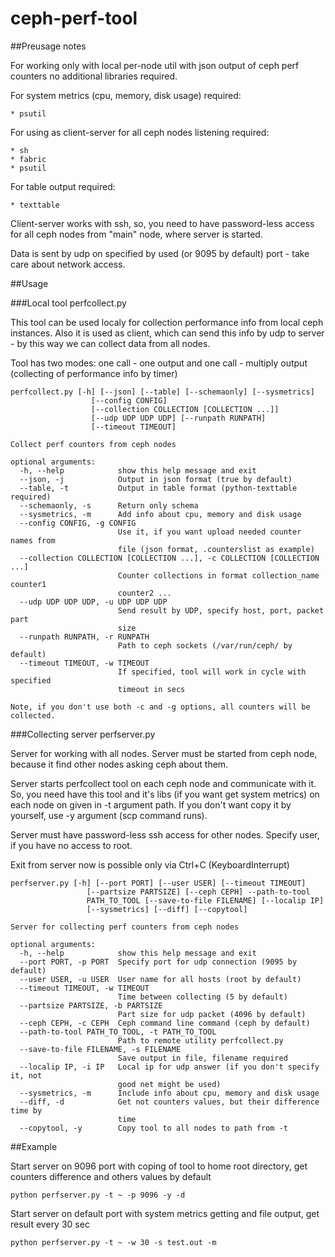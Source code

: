 # ceph-perf-tool

##Preusage notes

For working only with local per-node util with json output of ceph perf counters no additional libraries required.  

For system metrics (cpu, memory, disk usage) required:

    * psutil

For using as client-server for all ceph nodes listening required:

    * sh
    * fabric
    * psutil

For table output required:

    * texttable

Client-server works with ssh, so, you need to have password-less access for all ceph nodes from "main" node, where server is started.

Data is sent by udp on specified by used (or 9095 by default) port - take care about network access.

##Usage

###Local tool perfcollect.py

This tool can be used localy for collection performance info from local ceph instances. Also it is used as client, which can send this info by udp to server - by this way we can collect data from all nodes.

Tool has two modes: one call - one output and one call - multiply output (collecting of performance info by timer)

    perfcollect.py [-h] [--json] [--table] [--schemaonly] [--sysmetrics]
                      [--config CONFIG]
                      [--collection COLLECTION [COLLECTION ...]]
                      [--udp UDP UDP UDP] [--runpath RUNPATH]
                      [--timeout TIMEOUT]

    Collect perf counters from ceph nodes

    optional arguments:
      -h, --help            show this help message and exit
      --json, -j            Output in json format (true by default)
      --table, -t           Output in table format (python-texttable required)
      --schemaonly, -s      Return only schema
      --sysmetrics, -m      Add info about cpu, memory and disk usage
      --config CONFIG, -g CONFIG
                            Use it, if you want upload needed counter names from
                            file (json format, .counterslist as example)
      --collection COLLECTION [COLLECTION ...], -c COLLECTION [COLLECTION ...]
                            Counter collections in format collection_name counter1
                            counter2 ...
      --udp UDP UDP UDP, -u UDP UDP UDP
                            Send result by UDP, specify host, port, packet part
                            size
      --runpath RUNPATH, -r RUNPATH
                            Path to ceph sockets (/var/run/ceph/ by default)
      --timeout TIMEOUT, -w TIMEOUT
                            If specified, tool will work in cycle with specified
                            timeout in secs

    Note, if you don't use both -c and -g options, all counters will be collected.


###Collecting server perfserver.py

Server for working with all nodes. Server must be started from ceph node, because it find other nodes asking ceph about them.

Server starts perfcollect tool on each ceph node and communicate with it. So, you need have this tool and it's libs (if you want get system metrics) on each node on given in -t argument path. If you don't want copy it by yourself, use -y argument (scp command runs).

Server must have password-less ssh access for other nodes. Specify user, if you have no access to root.

Exit from server now is possible only via Ctrl+C (KeyboardInterrupt)

    perfserver.py [-h] [--port PORT] [--user USER] [--timeout TIMEOUT]
                     [--partsize PARTSIZE] [--ceph CEPH] --path-to-tool
                     PATH_TO_TOOL [--save-to-file FILENAME] [--localip IP]
                     [--sysmetrics] [--diff] [--copytool]

    Server for collecting perf counters from ceph nodes

    optional arguments:
      -h, --help            show this help message and exit
      --port PORT, -p PORT  Specify port for udp connection (9095 by default)
      --user USER, -u USER  User name for all hosts (root by default)
      --timeout TIMEOUT, -w TIMEOUT
                            Time between collecting (5 by default)
      --partsize PARTSIZE, -b PARTSIZE
                            Part size for udp packet (4096 by default)
      --ceph CEPH, -c CEPH  Ceph command line command (ceph by default)
      --path-to-tool PATH_TO_TOOL, -t PATH_TO_TOOL
                            Path to remote utility perfcollect.py
      --save-to-file FILENAME, -s FILENAME
                            Save output in file, filename required
      --localip IP, -i IP   Local ip for udp answer (if you don't specify it, not
                            good net might be used)
      --sysmetrics, -m      Include info about cpu, memory and disk usage
      --diff, -d            Get not counters values, but their difference time by
                            time
      --copytool, -y        Copy tool to all nodes to path from -t



##Example

Start server on 9096 port with coping of tool to home root directory, get counters difference and others values by default

    python perfserver.py -t ~ -p 9096 -y -d

Start server on default port with system metrics getting and file output, get result every 30 sec

    python perfserver.py -t ~ -w 30 -s test.out -m

